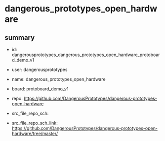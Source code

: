 # dangerous_prototypes_open_hardware
 
## summary 
* id: dangerousprototypes_dangerous_prototypes_open_hardware_protoboard_demo_v1
* user: dangerousprototypes
* name: dangerous_prototypes_open_hardware
* board: protoboard_demo_v1
* repo: https://github.com/DangerousPrototypes/dangerous-prototypes-open-hardware



* src_file_repo_sch: 
* src_file_repo_sch_link: https://github.com/DangerousPrototypes/dangerous-prototypes-open-hardware/tree/master/






